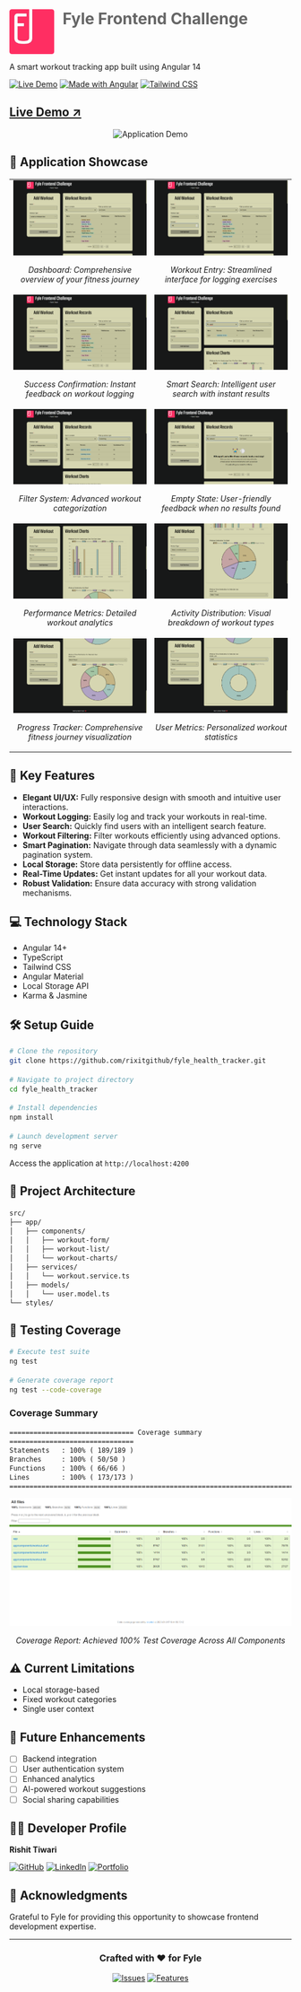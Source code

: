 <div align="left">
    <img src="ss/logo.png" alt="Fyle Logo" width="80" style="float: left; margin-right: 15px;"/> <!-- Reduced margin -->
    <div style="padding-left: 20px"> <!-- Reduced padding -->
        <h1 style="text-decoration: none; margin: 0; padding: 0; color: #666; font-weight: bold">
            Fyle Frontend Challenge
        </h1>
    </div>
</div>

<br clear="both">


A smart workout tracking app built using Angular 14

[![Live Demo](https://img.shields.io/badge/demo-live-green.svg)]([htt](https://fyle-healthtracker.vercel.app))
[![Made with Angular](https://img.shields.io/badge/Made%20with-Angular-red)](https://angular.io)
[![Tailwind CSS](https://img.shields.io/badge/Styled%20with-Tailwind-blue)](https://tailwindcss.com)

##  [Live Demo ↗](https://fyle-healthtracker.vercel.app)

<div align="center">
  <img src="ss/fyle-screenrecorder.gif" width="800" alt="Application Demo"/>
</div>

## 📸 Application Showcase

<table>
  <tr>
    <td width="50%">
      <img src="ss/home.png" alt="Dashboard Home"/>
      <p align="center"><em>Dashboard: Comprehensive overview of your fitness journey</em></p>
    </td>
    <td width="50%">
      <img src="ss/workout-entry.png" alt="Workout Entry Interface"/>
      <p align="center"><em>Workout Entry: Streamlined interface for logging exercises</em></p>
    </td>
  </tr>
  <tr>
    <td width="50%">
      <img src="ss/entry-added.png" alt="Entry Confirmation"/>
      <p align="center"><em>Success Confirmation: Instant feedback on workout logging</em></p>
    </td>
    <td width="50%">
      <img src="ss/seach-by-name.png" alt="Search Functionality"/>
      <p align="center"><em>Smart Search: Intelligent user search with instant results</em></p>
    </td>
  </tr>
  <tr>
    <td width="50%">
      <img src="ss/filter-by-type.png" alt="Workout Filtering"/>
      <p align="center"><em>Filter System: Advanced workout categorization</em></p>
    </td>
    <td width="50%">
      <img src="ss/no-entry-found.png" alt="Empty State"/>
      <p align="center"><em>Empty State: User-friendly feedback when no results found</em></p>
    </td>
  </tr>
  <tr>
    <td width="50%">
      <img src="ss/bar-chart.png" alt="Performance Analytics"/>
      <p align="center"><em>Performance Metrics: Detailed workout analytics</em></p>
    </td>
    <td width="50%">
      <img src="ss/pie-chart.png" alt="Workout Distribution"/>
      <p align="center"><em>Activity Distribution: Visual breakdown of workout types</em></p>
    </td>
  </tr>
  <tr>
    <td width="50%">
      <img src="ss/doughnut-chart.png" alt="Progress Tracking"/>
      <p align="center"><em>Progress Tracker: Comprehensive fitness journey visualization</em></p>
    </td>
    <td width="50%">
      <img src="ss/doughnut-user-changed.png" alt="User Statistics"/>
      <p align="center"><em>User Metrics: Personalized workout statistics</em></p>
    </td>
  </tr>
</table>

## 🚀 Key Features

- **Elegant UI/UX:** Fully responsive design with smooth and intuitive user interactions.
- **Workout Logging:** Easily log and track your workouts in real-time.
- **User Search:** Quickly find users with an intelligent search feature.
- **Workout Filtering:** Filter workouts efficiently using advanced options.
- **Smart Pagination:** Navigate through data seamlessly with a dynamic pagination system.
- **Local Storage:** Store data persistently for offline access.
- **Real-Time Updates:** Get instant updates for all your workout data.
- **Robust Validation:** Ensure data accuracy with strong validation mechanisms.



## 💻 Technology Stack

- Angular 14+
- TypeScript
- Tailwind CSS
- Angular Material
- Local Storage API
- Karma & Jasmine

## 🛠️ Setup Guide

```bash
# Clone the repository
git clone https://github.com/rixitgithub/fyle_health_tracker.git

# Navigate to project directory
cd fyle_health_tracker

# Install dependencies
npm install

# Launch development server
ng serve
```

Access the application at `http://localhost:4200`

## 📁 Project Architecture

```
src/
├── app/
│   ├── components/
│   │   ├── workout-form/
│   │   ├── workout-list/
│   │   └── workout-charts/
│   ├── services/
│   │   └── workout.service.ts
│   ├── models/
│   │   └── user.model.ts
└── styles/
```

## 🧪 Testing Coverage

```bash
# Execute test suite
ng test

# Generate coverage report
ng test --code-coverage
```

### Coverage Summary
```
=============================== Coverage summary ===============================
Statements   : 100% ( 189/189 )
Branches     : 100% ( 50/50 )
Functions    : 100% ( 66/66 )
Lines        : 100% ( 173/173 )
================================================================================
```

 <img src="ss/coverage.png" alt="Workout Entry Interface"/>
 <p align="center"><em>Coverage Report: Achieved 100% Test Coverage Across All Components</em></p>

## ⚠️ Current Limitations

- Local storage-based
- Fixed workout categories
- Single user context

## 🔮 Future Enhancements

- [ ] Backend integration
- [ ] User authentication system
- [ ] Enhanced analytics
- [ ] AI-powered workout suggestions
- [ ] Social sharing capabilities

## 👨‍💻 Developer Profile

**Rishit Tiwari**

[![GitHub](https://img.shields.io/badge/GitHub-Profile-blue?style=flat&logo=github)](https://github.com/rixitgithub)
[![LinkedIn](https://img.shields.io/badge/LinkedIn-Profile-blue?style=flat&logo=linkedin)](https://www.linkedin.com/in/rishit-tiwari/)
[![Portfolio](https://img.shields.io/badge/Portfolio-Website-blue)](http://rishit-tiwari.vercel.app/)

## 🙏 Acknowledgments

Grateful to Fyle for providing this opportunity to showcase frontend development expertise.

---

<div align="center">

### Crafted with ❤️ for Fyle

[![Issues](https://img.shields.io/badge/Report-Issues-red)](mailto:irishittiwari@gmail.com?subject=Issue%20Report)
[![Features](https://img.shields.io/badge/Request-Features-green)](mailto:irishittiwari@gmail.com?subject=Feature%20Request)

</div>
